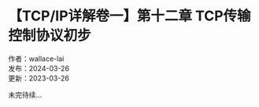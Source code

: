 # 【TCP/IP详解卷一】第十二章 TCP传输控制协议初步

作者：wallace-lai <br/>
发布：2024-03-26 <br/>
更新：2023-03-26 <br/>

未完待续...